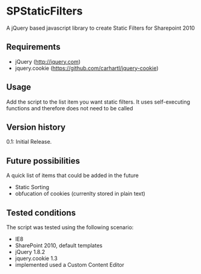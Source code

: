 SPStaticFilters
===============

A jQuery based javascript library to create Static Filters for Sharepoint 2010

## Requirements ##
* jQuery (http://jquery.com)
* jquery.cookie (https://github.com/carhartl/jquery-cookie)

## Usage ##
Add the script to the list item you want static filters. It uses self-executing functions and therefore does not need to be called

## Version history ##
 0.1: Initial Release.

## Future possibilities ##
A quick list of items that could be added in the future
* Static Sorting
* obfucation of cookies (currenlty stored in plain text)

## Tested conditions ##
The script was tested using the following scenario:
* IE8
* SharePoint 2010, default templates
* jQuery 1.8.2
* jquery.cookie 1.3
* implemented used a Custom Content Editor

